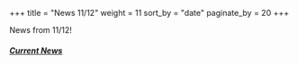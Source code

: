 +++
title = "News 11/12"
weight = 11
sort_by = "date"
paginate_by = 20
+++

News from 11/12!

##### [<i class="bi bi-bell-fill"></i> Current News](@/news/_index.md)
